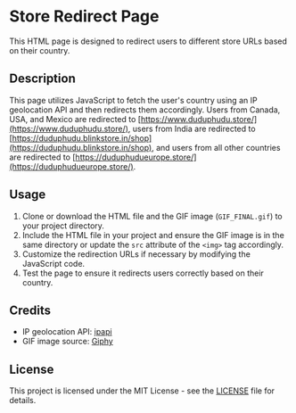 # Store Redirect Page

This HTML page is designed to redirect users to different store URLs based on their country.

## Description

This page utilizes JavaScript to fetch the user's country using an IP geolocation API and then redirects them accordingly. Users from Canada, USA, and Mexico are redirected to [https://www.duduphudu.store/](https://www.duduphudu.store/), users from India are redirected to [https://duduphudu.blinkstore.in/shop](https://duduphudu.blinkstore.in/shop), and users from all other countries are redirected to [https://duduphudueurope.store/](https://duduphudueurope.store/).

## Usage

1. Clone or download the HTML file and the GIF image (`GIF_FINAL.gif`) to your project directory.
2. Include the HTML file in your project and ensure the GIF image is in the same directory or update the `src` attribute of the `<img>` tag accordingly.
3. Customize the redirection URLs if necessary by modifying the JavaScript code.
4. Test the page to ensure it redirects users correctly based on their country.

## Credits

- IP geolocation API: [ipapi](https://ipapi.co/)
- GIF image source: [Giphy](https://giphy.com/)

## License

This project is licensed under the MIT License - see the [LICENSE](LICENSE) file for details.
